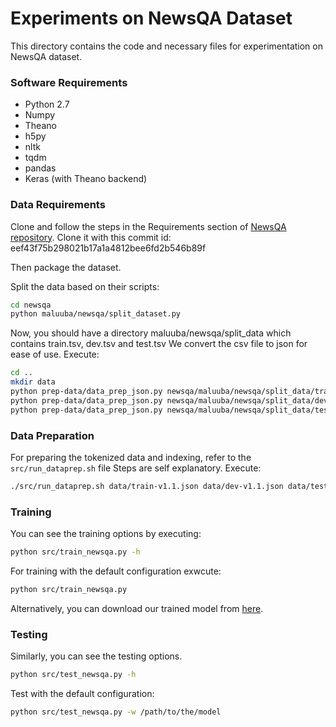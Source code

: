 # Experiments on NewsQA Dataset #

This directory contains the code and necessary files for experimentation on NewsQA dataset.

### Software Requirements ###

* Python 2.7
* Numpy
* Theano
* h5py
* nltk
* tqdm
* pandas
* Keras (with Theano backend)

### Data Requirements ###

Clone and follow the steps in the Requirements section of 
[NewsQA repository](https://github.com/Maluuba/newsqa).
Clone it with this commit id: eef43f75b298021b17a1a4812bee6fd2b546b89f

Then package the dataset.

Split the data based on their scripts:
```bash
cd newsqa
python maluuba/newsqa/split_dataset.py
```

Now, you should have a directory maluuba/newsqa/split_data which contains train.tsv, dev.tsv and test.tsv
We convert the csv file to json for ease of use.
Execute:

```bash
cd ..
mkdir data
python prep-data/data_prep_json.py newsqa/maluuba/newsqa/split_data/train.csv data/train-v1.1.json
python prep-data/data_prep_json.py newsqa/maluuba/newsqa/split_data/dev.csv data/dev-v1.1.json
python prep-data/data_prep_json.py newsqa/maluuba/newsqa/split_data/test.csv data/test-v1.1.json
```

### Data Preparation ###

For preparing the tokenized data and indexing, refer to the `src/run_dataprep.sh` file
Steps are self explanatory.
Execute:

```bash
./src/run_dataprep.sh data/train-v1.1.json data/dev-v1.1.json data/test-v1.1.json
```

### Training ###

You can see the training options by executing:

```bash
python src/train_newsqa.py -h
```

For training with the default configuration exwcute:

```bash
python src/train_newsqa.py
```

Alternatively, you can download our trained model from [here](https://tinyurl.com/ybdvpxcr/newsqa/newsqa_amanda.hdf5).


### Testing ###

Similarly, you can see the testing options.

```bash
python src/test_newsqa.py -h
```

Test with the default configuration:

```bash
python src/test_newsqa.py -w /path/to/the/model
```

